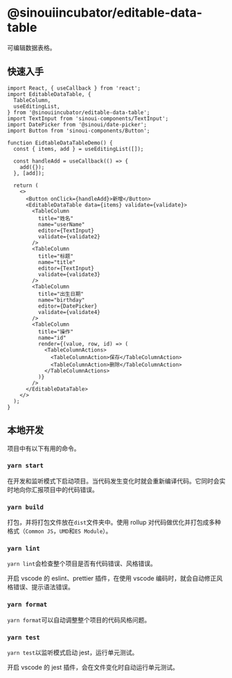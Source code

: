 # @sinouiincubator/editable-data-table

可编辑数据表格。

## 快速入手

```tsx
import React, { useCallback } from 'react';
import EditableDataTable, {
  TableColumn,
  useEditingList,
} from '@sinouiincubator/editable-data-table';
import TextInput from 'sinoui-components/TextInput';
import DatePicker from '@sinoui/date-picker';
import Button from 'sinoui-components/Button';

function EidtableDataTableDemo() {
  const { items, add } = useEditingList([]);

  const handleAdd = useCallback(() => {
    add({});
  }, [add]);

  return (
    <>
      <Button onClick={handleAdd}>新增</Button>
      <EditableDataTable data={items} validate={validate}>
        <TableColumn
          title="姓名"
          name="userName"
          editor={TextInput}
          validate={validate2}
        />
        <TableColumn
          title="标题"
          name="title"
          editor={TextInput}
          validate={validate3}
        />
        <TableColumn
          title="出生日期"
          name="birthday"
          editor={DatePicker}
          validate={validate4}
        />
        <TableColumn
          title="操作"
          name="id"
          render={(value, row, id) => (
            <TableColumnActions>
              <TableColumnAction>保存</TableColumnAction>
              <TableColumnAction>删除</TableColumnAction>
            </TableColumnActions>
          )}
        />
      </EditableDataTable>
    </>
  );
}
```

## 本地开发

项目中有以下有用的命令。

### `yarn start`

在开发和监听模式下启动项目。当代码发生变化时就会重新编译代码。它同时会实时地向你汇报项目中的代码错误。

### `yarn build`

打包，并将打包文件放在`dist`文件夹中。使用 rollup 对代码做优化并打包成多种格式（`Common JS`，`UMD`和`ES Module`）。

### `yarn lint`

`yarn lint`会检查整个项目是否有代码错误、风格错误。

开启 vscode 的 eslint、prettier 插件，在使用 vscode 编码时，就会自动修正风格错误、提示语法错误。

### `yarn format`

`yarn format`可以自动调整整个项目的代码风格问题。

### `yarn test`

`yarn test`以监听模式启动 jest，运行单元测试。

开启 vscode 的 jest 插件，会在文件变化时自动运行单元测试。
